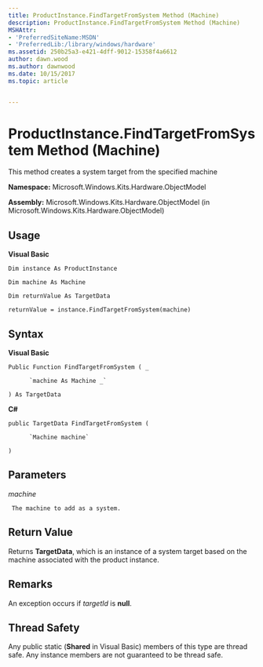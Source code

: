 ```yaml
---
title: ProductInstance.FindTargetFromSystem Method (Machine)
description: ProductInstance.FindTargetFromSystem Method (Machine)
MSHAttr:
- 'PreferredSiteName:MSDN'
- 'PreferredLib:/library/windows/hardware'
ms.assetid: 250b25a3-e421-4dff-9012-15358f4a6612
author: dawn.wood
ms.author: dawnwood
ms.date: 10/15/2017
ms.topic: article


---
```


# ProductInstance.FindTargetFromSystem Method (Machine)


This method creates a system target from the specified machine

**Namespace:** Microsoft.Windows.Kits.Hardware.ObjectModel

**Assembly:** Microsoft.Windows.Kits.Hardware.ObjectModel (in Microsoft.Windows.Kits.Hardware.ObjectModel)

## <span id="Usage"></span><span id="usage"></span><span id="USAGE"></span>Usage


**Visual Basic**

`Dim instance As ProductInstance`

`Dim machine As Machine`

`Dim returnValue As TargetData`

`returnValue = instance.FindTargetFromSystem(machine)`

## <span id="Syntax"></span><span id="syntax"></span><span id="SYNTAX"></span>Syntax


**Visual Basic**

`Public Function FindTargetFromSystem ( _`

          `machine As Machine _`

`) As TargetData`

**C#**

`public TargetData FindTargetFromSystem (`

          `Machine machine`

`)`

## <span id="Parameters"></span><span id="parameters"></span><span id="PARAMETERS"></span>Parameters


*machine*

     The machine to add as a system.

## <span id="Return_Value"></span><span id="return_value"></span><span id="RETURN_VALUE"></span>Return Value


Returns **TargetData**, which is an instance of a system target based on the machine associated with the product instance.

## <span id="Remarks"></span><span id="remarks"></span><span id="REMARKS"></span>Remarks


An exception occurs if *targetId* is **null**.

## <span id="Thread_Safety"></span><span id="thread_safety"></span><span id="THREAD_SAFETY"></span>Thread Safety


Any public static (**Shared** in Visual Basic) members of this type are thread safe. Any instance members are not guaranteed to be thread safe.

 

 






